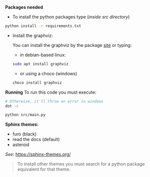 **Packages needed**
* To install the python packages type (*inside src directory*)
```bash
python install -r requirements.txt
```
* Install the graphviz:

  You can install the graphviz by the package [site](https://graphviz.org/download/) or typing:
  * in debian-based linux:
  ```bash
  sudo apt install graphviz
  ```
  * or using a choco (windows)
  ```bash
  choco install graphviz
  ```


**Running**
To run this code you must execute:
```bash
# Otherwise, it'll throw an error in windows
dot -c

python src/main.py
```


**Sphinx themes:**
- furo (black)
- read the docs (default)
- asteroid

*See*: https://sphinx-themes.org/

> To install other themes you must search for a python package equivalent for that theme.